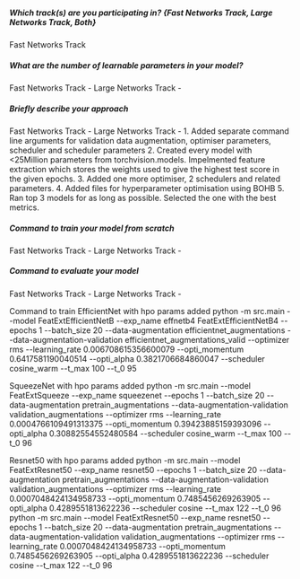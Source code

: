 ##### Which track(s) are you participating in? {Fast Networks Track, Large Networks Track, Both}
Fast Networks Track

##### What are the number of learnable parameters in your model?
Fast Networks Track -
Large Networks Track -

##### Briefly describe your approach
Fast Networks Track -
Large Networks Track - 
    1. Added separate command line arguments for validation data augmentation, 
        optimiser parameters, scheduler and scheduler parameters
    2. Created every model with <25Million parameters from torchvision.models. Impelmented feature extraction 
        which stores the weights used to give the highest test score in the given epochs.
    3. Added one more optimiser, 2 schedulers and related parameters.
    4. Added files for hyperparameter optimisation using BOHB
    5. Ran top 3 models for as long as possible. Selected the one with the best metrics. 


##### Command to train your model from scratch
Fast Networks Track -
Large Networks Track -


##### Command to evaluate your model
Fast Networks Track -
Large Networks Track -

Command to train
EfficientNet with hpo params added
python -m src.main --model FeatExtEfficientNetB --exp_name effnetb4 FeatExtEfficientNetB4 --epochs 1 --batch_size 20 --data-augmentation efficientnet_augmentations --data-augmentation-validation efficientnet_augmentations_valid --optimizer rms --learning_rate 0.006708615356600079 --opti_momentum 0.6417581190040514 --opti_alpha 0.3821706684860047 --scheduler cosine_warm --t_max 100 --t_0 95

SqueezeNet with hpo params added
python -m src.main --model FeatExtSqueeze --exp_name squeezenet --epochs 1 --batch_size 20 --data-augmentation pretrain_augmentations --data-augmentation-validation validation_augmentations --optimizer rms --learning_rate 0.0004766109491313375 --opti_momentum 0.39423885159393096 --opti_alpha 0.30882554552480584 --scheduler cosine_warm --t_max 100 --t_0 96

Resnet50 with hpo params added
python -m src.main --model FeatExtResnet50 --exp_name resnet50 --epochs 1 --batch_size 20 --data-augmentation pretrain_augmentations --data-augmentation-validation validation_augmentations --optimizer rms --learning_rate 0.0007048424134958733 --opti_momentum 0.7485456269263905 --opti_alpha  0.4289551813622236 --scheduler cosine --t_max 122 --t_0 96
python -m src.main --model FeatExtResnet50 --exp_name resnet50 --epochs 1 --batch_size 20 --data-augmentation pretrain_augmentations --data-augmentation-validation validation_augmentations --optimizer rms --learning_rate 0.0007048424134958733 --opti_momentum 0.7485456269263905 --opti_alpha  0.4289551813622236 --scheduler cosine --t_max 122 --t_0 96
